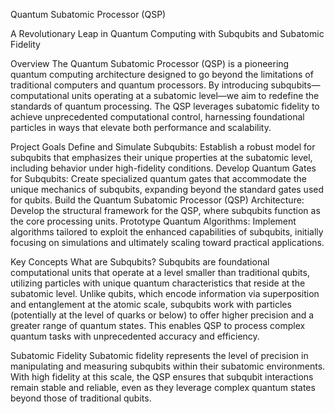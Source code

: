 Quantum Subatomic Processor (QSP)

A Revolutionary Leap in Quantum Computing with Subqubits and Subatomic Fidelity

Overview
The Quantum Subatomic Processor (QSP) is a pioneering quantum computing architecture designed to go beyond the limitations of traditional computers and quantum processors. By introducing subqubits—computational units operating at a subatomic level—we aim to redefine the standards of quantum processing. The QSP leverages subatomic fidelity to achieve unprecedented computational control, harnessing foundational particles in ways that elevate both performance and scalability.

Project Goals
Define and Simulate Subqubits: Establish a robust model for subqubits that emphasizes their unique properties at the subatomic level, including behavior under high-fidelity conditions.
Develop Quantum Gates for Subqubits: Create specialized quantum gates that accommodate the unique mechanics of subqubits, expanding beyond the standard gates used for qubits.
Build the Quantum Subatomic Processor (QSP) Architecture: Develop the structural framework for the QSP, where subqubits function as the core processing units.
Prototype Quantum Algorithms: Implement algorithms tailored to exploit the enhanced capabilities of subqubits, initially focusing on simulations and ultimately scaling toward practical applications.

Key Concepts
What are Subqubits?
Subqubits are foundational computational units that operate at a level smaller than traditional qubits, utilizing particles with unique quantum characteristics that reside at the subatomic level. Unlike qubits, which encode information via superposition and entanglement at the atomic scale, subqubits work with particles (potentially at the level of quarks or below) to offer higher precision and a greater range of quantum states. This enables QSP to process complex quantum tasks with unprecedented accuracy and efficiency.

Subatomic Fidelity
Subatomic fidelity represents the level of precision in manipulating and measuring subqubits within their subatomic environments. With high fidelity at this scale, the QSP ensures that subqubit interactions remain stable and reliable, even as they leverage complex quantum states beyond those of traditional qubits.

